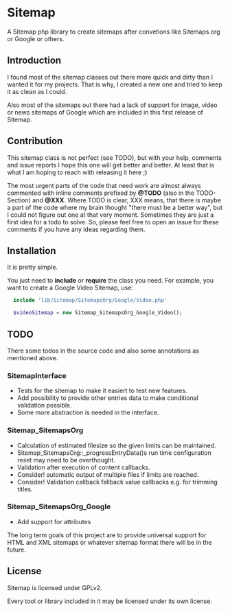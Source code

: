 Sitemap
=======

A Sitemap php library to create sitemaps after convetions like Sitemaps.org or Google or others.


Introduction
------------

I found most of the sitemap classes out there more quick and dirty than I wanted it for my projects.
That is why, I created a new one and tried to keep it as clean as I could.

Also most of the sitemaps out there had a lack of support for image, video or news sitemaps of Google which are
included in this first release of Sitemap.

Contribution
------------

This sitemap class is not perfect (see TODO), but with your help, comments and issue reports I hope this one will
get better and better. At least that is what I am hoping to reach with releasing it here ;)

The most urgent parts of the code that need work are almost always commented with inline comments prefixed
by __@TODO__ (also in the TODO-Section) and __@XXX__. Where TODO is clear, XXX means, that there is maybe a
part of the code where my brain thought "there must be a better way", but I could not figure out one at that very
moment. Sometimes they are just a first idea for a todo to solve.
So, please feel free to open an issue for these comments if you have any ideas regarding them.


Installation
------------

It is pretty simple.

You just need to **include** or **require** the class you need.
For example, you want to create a Google Video Sitemap, use:
```php
  include 'lib/Sitemap/SitemapsOrg/Google/Video.php'

  $videoSitemap = new Sitemap_SitemapsOrg_Google_Video();
```

TODO
----

There some todos in the source code and also some annotations as mentioned above.

### SitemapInterface

- Tests for the sitemap to make it easiert to test new features.
- Add possibility to provide other entries data to make conditional validation possible.
- Some more abstraction is needed in the interface.

### Sitemap_SitemapsOrg

- Calculation of estimated filesize so the given limits can be maintained.
- Sitemap_SitemapsOrg::_progressEntryData()s run time configuration reset may need to be overthought.
- Validation after execution of content callbacks.
- Consider! automatic output of multiple files if limits are reached.
- Consider! Validation callback fallback value callbacks e.g. for trimming titles.

### Sitemap_SitemapsOrg_Google

- Add support for attributes

The long term goals of this project are to provide universal support for HTML and XML sitemaps or whatever sitemap format
there will be in the future.


License
-------

Sitemap is licensed under GPLv2.

Every tool or library included in it may be licensed under its own license.

